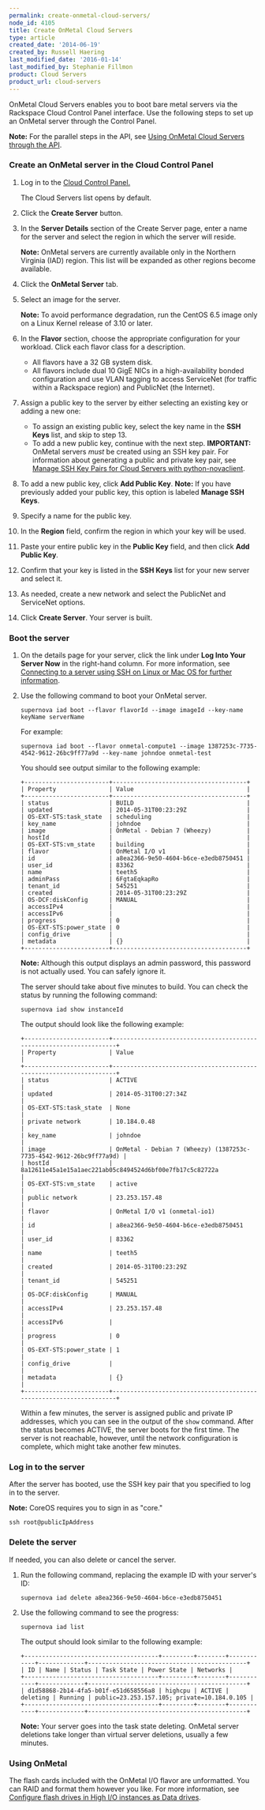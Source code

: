 ```yaml
---
permalink: create-onmetal-cloud-servers/
node_id: 4105
title: Create OnMetal Cloud Servers
type: article
created_date: '2014-06-19'
created_by: Russell Haering
last_modified_date: '2016-01-14'
last_modified_by: Stephanie Fillmon
product: Cloud Servers
product_url: cloud-servers
---
```


OnMetal Cloud Servers enables you to boot bare metal servers via the
Rackspace Cloud Control Panel interface. Use the following steps to set
up an OnMetal server through the Control Panel.

**Note:** For the parallel steps in the API, see [Using OnMetal Cloud Servers through the API](/how-to/using-onmetal-cloud-servers-through-api).

### Create an OnMetal server in the Cloud Control Panel

1.  Log in to the [Cloud Control Panel.](http://mycloud.rackspace.com)

    The Cloud Servers list opens by default.

2.  Click the **Create Server** button.
3.  In the **Server Details** section of the Create Server page, enter a
    name for the server and select the region in which the server
    will reside.

    **Note:** OnMetal servers are currently available only in the
    Northern Virginia (IAD) region. This list will be expanded as other
    regions become available.

4.  Click the **OnMetal Server** tab.
5.  Select an image for the server.

    **Note:** To avoid performance degradation, run the CentOS 6.5 image
    only on a Linux Kernel release of 3.10 or later.

6.  In the **Flavor** section, choose the appropriate configuration for
    your workload. Click each flavor class for a description.
    -   All flavors have a 32 GB system disk.
    -   All flavors include dual 10 GigE NICs in a high-availability
        bonded configuration and use VLAN tagging to access ServiceNet
        (for traffic within a Rackspace region) and PublicNet
        (the Internet).

7.  Assign a public key to the server by either selecting an existing
    key or adding a new one:
    -   To assign an existing public key, select the key name in the
        **SSH Keys** list, and skip to step 13.
    -   To add a new public key, continue with the next step.
        **IMPORTANT:** OnMetal servers *must* be created using an SSH
        key pair. For information about generating a public and private
        key pair, see [Manage SSH Key Pairs for Cloud Servers with
        python-novaclient](/how-to/manage-ssh-key-pairs-for-cloud-servers-with-python-novaclient).

    [](/how-to/manage-ssh-key-pairs-for-cloud-servers-with-python-novaclient)
8.  To add a new public key, click **Add Public Key**.
    **Note:** If you have previously added your public key, this option
    is labeled **Manage SSH Keys**.
9.  Specify a name for the public key.
10. In the **Region** field, confirm the region in which your key will
    be used.
11. Paste your entire public key in the **Public Key** field, and then
    click **Add Public Key**.
12. Confirm that your key is listed in the **SSH Keys** list for your
    new server and select it.
13. As needed, create a new network and select the PublicNet and
    ServiceNet options.
14. Click **Create Server**.
    Your server is built.

### Boot the server

1.  On the details page for your server, click the link under **Log Into
    Your Server Now** in the right-hand column. For more information,
    see [Connecting to a server using SSH on Linux or Mac OS for further information](/how-to/connecting-to-a-server-using-ssh-on-linux-or-mac-os).
2.  Use the following command to boot your OnMetal server.

        supernova iad boot --flavor flavorId --image imageId --key-name keyName serverName

    For example:

        supernova iad boot --flavor onmetal-compute1 --image 1387253c-7735-4542-9612-26bc9ff77a9d --key-name johndoe onmetal-test

    You should see output similar to the following example:

        +------------------------+--------------------------------------+
        | Property               | Value                                |
        +------------------------+--------------------------------------+
        | status                 | BUILD                                |
        | updated                | 2014-05-31T00:23:29Z                 |
        | OS-EXT-STS:task_state  | scheduling                           |
        | key_name               | johndoe                              |
        | image                  | OnMetal - Debian 7 (Wheezy)          |
        | hostId                 |                                      |
        | OS-EXT-STS:vm_state    | building                             |
        | flavor                 | OnMetal I/O v1                       |
        | id                     | a8ea2366-9e50-4604-b6ce-e3edb8750451 |
        | user_id                | 83362                                |
        | name                   | teeth5                               |
        | adminPass              | 6FgtaEqkapRo                         |
        | tenant_id              | 545251                               |
        | created                | 2014-05-31T00:23:29Z                 |
        | OS-DCF:diskConfig      | MANUAL                               |
        | accessIPv4             |                                      |
        | accessIPv6             |                                      |
        | progress               | 0                                    |
        | OS-EXT-STS:power_state | 0                                    |
        | config_drive           |                                      |
        | metadata               | {}                                   |
        +------------------------+--------------------------------------+

    **Note:** Although this output displays an admin password, this
    password is not actually used. You can safely ignore it.

    The server should take about five minutes to build. You can check
    the status by running the following command:

        supernova iad show instanceId

    The output should look like the following example:

        +------------------------+--------------------------------------------------------------------+
        | Property               | Value                                                              |
        +------------------------+--------------------------------------------------------------------+
        | status                 | ACTIVE                                                             |
        | updated                | 2014-05-31T00:27:34Z                                               |
        | OS-EXT-STS:task_state  | None                                                               |
        | private network        | 10.184.0.48                                                        |
        | key_name               | johndoe                                                            |
        | image                  | OnMetal - Debian 7 (Wheezy) (1387253c-7735-4542-9612-26bc9ff77a9d) |
        | hostId                 | 8a12611e45a1e15a1aec221ab05c8494524d6bf00e7fb17c5c82722a           |
        | OS-EXT-STS:vm_state    | active                                                             |
        | public network         | 23.253.157.48                                                      |
        | flavor                 | OnMetal I/O v1 (onmetal-io1)                                       |
        | id                     | a8ea2366-9e50-4604-b6ce-e3edb8750451                               |
        | user_id                | 83362                                                              |
        | name                   | teeth5                                                             |
        | created                | 2014-05-31T00:23:29Z                                               |
        | tenant_id              | 545251                                                             |
        | OS-DCF:diskConfig      | MANUAL                                                             |
        | accessIPv4             | 23.253.157.48                                                      |
        | accessIPv6             |                                                                    |
        | progress               | 0                                                                  |
        | OS-EXT-STS:power_state | 1                                                                  |
        | config_drive           |                                                                    |
        | metadata               | {}                                                                 |
        +------------------------+--------------------------------------------------------------------+

    Within a few minutes, the server is assigned public and private IP
    addresses, which you can see in the output of the `show` command.
    After the status becomes ACTIVE, the server boots for the
    first time. The server is not reachable, however, until the network
    configuration is complete, which might take another few minutes.

### Log in to the server

After the server has booted, use the SSH key pair that you specified to
log in to the server.

**Note:** CoreOS requires you to sign in as "core."

    ssh root@publicIpAddress

### Delete the server

If needed, you can also delete or cancel the server.

1.  Run the following command, replacing the example ID with your
    server's ID:

        supernova iad delete a8ea2366-9e50-4604-b6ce-e3edb8750451

2.  Use the following command to see the progress:

        supernova iad list

    The output should look similar to the following example:

        +--------------------------------------+---------+--------+------------+-------------+---------------------------------------------+
        | ID | Name | Status | Task State | Power State | Networks |
        +--------------------------------------+---------+--------+------------+-------------+---------------------------------------------+
        | d1d58868-2b14-4fa5-b01f-e51d658556a8 | highcpu | ACTIVE | deleting | Running | public=23.253.157.105; private=10.184.0.105 |
        +--------------------------------------+---------+--------+------------+-------------+---------------------------------------------+

    **Note:** Your server goes into the task state deleting. OnMetal
    server deletions take longer than virtual server deletions, usually
    a few minutes.

### Using OnMetal

The flash cards included with the OnMetal I/O flavor are unformatted.
You can RAID and format them however you like. For more information, see
[Configure flash drives in High I/O instances as Data drives](/how-to/configure-flash-drives-in-high-io-instances-as-data-drives).
